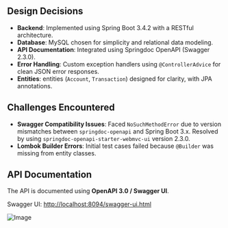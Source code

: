 ## Design Decisions

- **Backend**: Implemented using Spring Boot 3.4.2 with a RESTful architecture.
- **Database**: MySQL chosen for simplicity and relational data modeling.
- **API Documentation**: Integrated using Springdoc OpenAPI (Swagger 2.3.0).
- **Error Handling**: Custom exception handlers using `@ControllerAdvice` for clean JSON error responses.
- **Entities**: entities (`Account`, `Transaction`) designed for clarity, with JPA annotations.
## Challenges Encountered

- **Swagger Compatibility Issues**: Faced `NoSuchMethodError` due to version mismatches between `springdoc-openapi` and Spring Boot 3.x. Resolved by using `springdoc-openapi-starter-webmvc-ui` version 2.3.0.
- **Lombok Builder Errors**: Initial test cases failed because `@Builder` was missing from entity classes.
## API Documentation

The API is documented using **OpenAPI 3.0 / Swagger UI**.

 Swagger UI: [http://localhost:8094/swagger-ui.html](http://localhost:8094/swagger-ui.html)  

 
 ![Image](https://github.com/user-attachments/assets/e93f2781-56bb-40cf-a790-1caf5586f12e)

